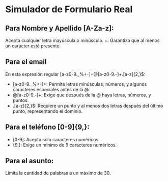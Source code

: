 # Simulador de Formulario Real

## Para Nombre y Apellido [A-Za-z]:
Acepta cualquier letra mayúscula o minúscula.
    +: Garantiza que al menos un carácter esté presente.
## Para el email 
En esta expresión regular [a-z0-9._%+-]+@[a-z0-9.-]+\.[a-z]{2,}$:
- [a-z0-9._%+-]+: Permite letras minúsculas, números, y algunos caracteres especiales antes de la @.
- @[a-z0-9.-]+: Exige que después de la @ haya letras, números, y puntos.
- \.[a-z]{2,}$: Requiere un punto y al menos dos letras después del último punto, representando el dominio.

## Para el teléfono [0-9]{9,}:
- [0-9]: Acepta solo caracteres numéricos.
- {9,}: Exige un mínimo de 9 caracteres numéricos.

## Para el asunto:
Limita la cantidad de palabras a un máximo de 30.
